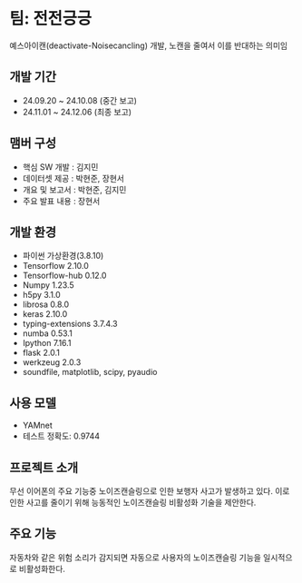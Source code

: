 # 팀: 전전긍긍
예스아이캔(deactivate-Noisecancling) 개발, 노캔을 줄여서 이를 반대하는 의미임

## 개발 기간
- 24.09.20 ~ 24.10.08 (중간 보고)
- 24.11.01 ~ 24.12.06 (최종 보고)

## 맴버 구성
- 핵심 SW 개발 : 김지민
- 데이터셋 제공 : 박현준, 장현서
- 개요 및 보고서 : 박현준, 김지민
- 주요 발표 내용 : 장현서

## 개발 환경
- 파이썬 가상환경(3.8.10)
- Tensorflow 2.10.0
- Tensorflow-hub 0.12.0
- Numpy 1.23.5
- h5py 3.1.0
- librosa 0.8.0
- keras 2.10.0
- typing-extensions 3.7.4.3
- numba 0.53.1
- Ipython 7.16.1 
- flask 2.0.1
- werkzeug 2.0.3
- soundfile, matplotlib, scipy, pyaudio

## 사용 모델
- YAMnet
- 테스트 정확도: 0.9744

## 프로젝트 소개
무선 이어폰의 주요 기능중 노이즈캔슬링으로 인한 보행자 사고가 발생하고 있다.
이로 인한 사고를 줄이기 위해 능동적인 노이즈캔슬링 비활성화 기술을 제안한다.

## 주요 기능
자동차와 같은 위험 소리가 감지되면 자동으로 사용자의 노이즈캔슬링 기능을 일시적으로 비활성화한다.

